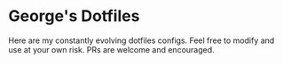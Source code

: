 # George's Dotfiles

Here are my constantly evolving dotfiles configs. Feel free to modify and
use at your own risk. PRs are welcome and encouraged.



